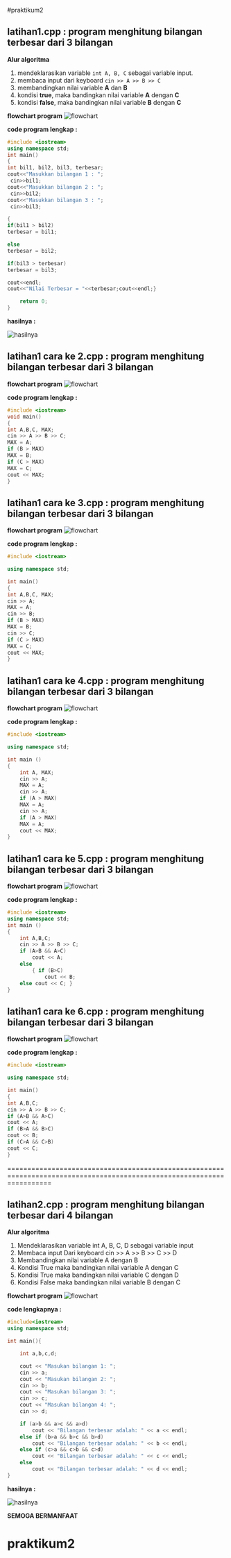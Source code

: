 #praktikum2

## latihan1.cpp : program menghitung bilangan terbesar dari 3 bilangan

**Alur algoritma**
1. mendeklarasikan variable `int A, B, C` sebagai variable input.
2. membaca input dari keyboard `cin >> A >> B >> C`
3. membandingkan nilai variable **A** dan **B**
4. kondisi **true**, maka bandingkan nilai variable **A** dengan **C**
5. kondisi **false**, maka bandingkan nilai variable **B** dengan **C**

**flowchart program** 
![flowchart](https://raw.githubusercontent.com/alivia1919/praktikum2/master/latihan1/flowchart.png)

**code program lengkap :**
```c++
#include <iostream>
using namespace std;
int main()
{
int bil1, bil2, bil3, terbesar;
cout<<"Masukkan bilangan 1 : ";
 cin>>bil1;
cout<<"Masukkan bilangan 2 : ";
 cin>>bil2;
cout<<"Masukkan bilangan 3 : ";
 cin>>bil3;

{
if(bil1 > bil2)
terbesar = bil1;

else
terbesar = bil2;

if(bil3 > terbesar)
terbesar = bil3;

cout<<endl;
cout<<"Nilai Terbesar = "<<terbesar;cout<<endl;}

    return 0;
}
```

**hasilnya :**

![hasilnya](https://raw.githubusercontent.com/alivia1919/praktikum2/master/latihan1/SS.png)


## latihan1 cara ke 2.cpp : program menghitung bilangan terbesar dari 3 bilangan

**flowchart program** 
![flowchart](https://raw.githubusercontent.com/alivia1919/praktikum2/master/latihan1/flowchart%20cara%20ke%202.png)

**code program lengkap :**
```c++
#include <iostream>
void main()
{
int A,B,C, MAX;
cin >> A >> B >> C;
MAX = A;
if (B > MAX)
MAX = B;
if (C > MAX)
MAX = C;
cout << MAX;
}
```

## latihan1 cara ke 3.cpp : program menghitung bilangan terbesar dari 3 bilangan

**flowchart program** 
![flowchart](https://raw.githubusercontent.com/alivia1919/praktikum2/master/latihan1/flowchart%20cara%20ke%203.png)

**code program lengkap :**
```c++
#include <iostream>

using namespace std;

int main()
{
int A,B,C, MAX;
cin >> A;
MAX = A;
cin >> B;
if (B > MAX)
MAX = B;
cin >> C;
if (C > MAX)
MAX = C;
cout << MAX;
}
```

## latihan1 cara ke 4.cpp : program menghitung bilangan terbesar dari 3 bilangan

**flowchart program** 
![flowchart](https://raw.githubusercontent.com/alivia1919/praktikum2/master/latihan1/flowchart%20cara%20ke%204.png)

**code program lengkap :**
```c++
#include <iostream>

using namespace std;

int main ()
{
    int A, MAX;
    cin >> A;
    MAX = A;
    cin >> A;
    if (A > MAX)
    MAX = A;
    cin >> A;
    if (A > MAX)
    MAX = A;
    cout << MAX;
}
```

## latihan1 cara ke 5.cpp : program menghitung bilangan terbesar dari 3 bilangan

**flowchart program** 
![flowchart](https://raw.githubusercontent.com/alivia1919/praktikum2/master/latihan1/flowchart%20cara%20ke%205.png)

**code program lengkap :**
```c++
#include <iostream>
using namespace std;
int main ()
{
    int A,B,C;
    cin >> A >> B >> C;
    if (A>B && A>C)
        cout << A;
    else
        { if (B>C)
            cout << B;
    else cout << C; }
}
```

## latihan1 cara ke 6.cpp : program menghitung bilangan terbesar dari 3 bilangan

**flowchart program** 
![flowchart](https://raw.githubusercontent.com/alivia1919/praktikum2/master/latihan1/flowchart%20cara%20ke%206.png)

**code program lengkap :**
```c++
#include <iostream>

using namespace std;

int main()
{
int A,B,C;
cin >> A >> B >> C;
if (A>B && A>C)
cout << A;
if (B>A && B>C)
cout << B;
if (C>A && C>B)
cout << C;
}
```

=======================================================================================================================

## latihan2.cpp : program menghitung bilangan terbesar dari 4 bilangan

**Alur algoritma**
1. Mendeklarasikan variable int A, B, C, D sebagai variable input
2. Membaca input Dari keyboard cin >> A >> B >> C >> D
3. Membandingkan nilai variable A dengan B
4. Kondisi True maka bandingkan nilai variable A dengan C
5. Kondisi True maka bandingkan nilai variable C dengan D
6. Kondisi False maka bandingkan nilai variable B dengan C

**flowchart program** 
![flowchart](https://raw.githubusercontent.com/alivia1919/praktikum2/master/latihan2/flowchart.png)

**code lengkapnya :**
```c++
#include<iostream>
using namespace std;

int main(){

    int a,b,c,d;

    cout << "Masukan bilangan 1: ";
    cin >> a;
    cout << "Masukan bilangan 2: ";
    cin >> b;
    cout << "Masukan bilangan 3: ";
    cin >> c;
    cout << "Masukan bilangan 4: ";
    cin >> d;

    if (a>b && a>c && a>d)
        cout << "Bilangan terbesar adalah: " << a << endl;
    else if (b>a && b>c && b>d)
        cout << "Bilangan terbesar adalah: " << b << endl;
    else if (c>a && c>b && c>d)
        cout << "Bilangan terbesar adalah: " << c << endl;
    else
        cout << "Bilangan terbesar adalah: " << d << endl;
}
```

**hasilnya :**

![hasilnya](https://raw.githubusercontent.com/alivia1919/praktikum2/master/latihan2/hasilnya.png)


**SEMOGA BERMANFAAT**

# praktikum2
